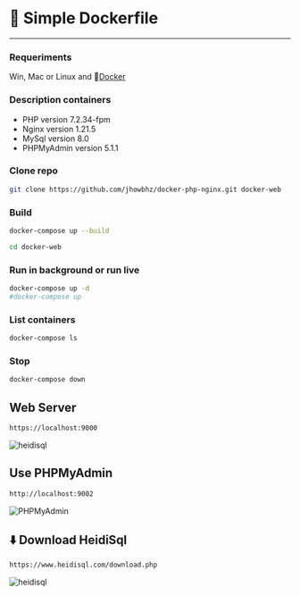 # 🐳 Simple Dockerfile 
*****

### Requeriments
Win, Mac or Linux and 🐳[Docker](https://docs.docker.com/get-docker/)

### Description containers
- PHP version 7.2.34-fpm
- Nginx version 1.21.5
- MySql version 8.0
- PHPMyAdmin version 5.1.1

### Clone repo

```bash
git clone https://github.com/jhowbhz/docker-php-nginx.git docker-web
```

### Build

```bash
docker-compose up --build
```

```bash
cd docker-web
```

### Run in background or run live 

```bash
docker-compose up -d
#docker-compose up
```

### List containers

```bash
docker-compose ls
```

### Stop

```bash
docker-compose down
```

## Web Server

```bash
https://localhost:9000
```
![heidisql](https://i.imgur.com/sdP1txK.png)

## Use PHPMyAdmin
```bash
http://localhost:9002
```

![PHPMyAdmin](https://i.imgur.com/1RxkI0R.png)

## ⬇️ Download HeidiSql

```bash
https://www.heidisql.com/download.php
```

![heidisql](https://i.imgur.com/gfQkRWg.png)


